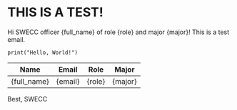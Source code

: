 # THIS IS A TEST!
Hi SWECC officer {full_name} of role {role} and major {major}! This is a test email.

```
print("Hello, World!")
```

| Name | Email | Role | Major |
| ---- | ----- | ---- | ----- |
| {full_name} | {email} | {role} | {major} |


Best,
SWECC
